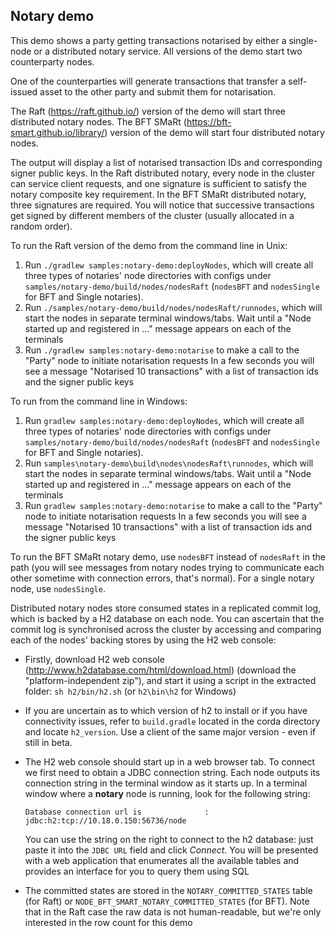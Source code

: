 Notary demo
-----------

This demo shows a party getting transactions notarised by either a single-node or a distributed notary service.
All versions of the demo start two counterparty nodes.

One of the counterparties will generate transactions that transfer a self-issued asset to the other party and submit 
them for notarisation.

The Raft (https://raft.github.io/) version of the demo will start three distributed notary nodes.
The BFT SMaRt (https://bft-smart.github.io/library/) version of the demo will start four distributed notary nodes.

The output will display a list of notarised transaction IDs and corresponding signer public keys. In the Raft distributed notary,
every node in the cluster can service client requests, and one signature is sufficient to satisfy the notary composite key requirement.
In the BFT SMaRt distributed notary, three signatures are required.
You will notice that successive transactions get signed by different members of the cluster (usually allocated in a random order).

To run the Raft version of the demo from the command line in Unix:

1. Run ``./gradlew samples:notary-demo:deployNodes``, which will create all three types of notaries' node directories
   with configs under ``samples/notary-demo/build/nodes/nodesRaft`` (``nodesBFT`` and ``nodesSingle`` for BFT and
   Single notaries).
2. Run ``./samples/notary-demo/build/nodes/nodesRaft/runnodes``, which will start the nodes in separate terminal windows/tabs.
   Wait until a "Node started up and registered in ..." message appears on each of the terminals
3. Run ``./gradlew samples:notary-demo:notarise`` to make a call to the "Party" node to initiate notarisation requests
   In a few seconds you will see a message "Notarised 10 transactions" with a list of transaction ids and the signer public keys

To run from the command line in Windows:

1. Run ``gradlew samples:notary-demo:deployNodes``, which will create all three types of notaries' node directories
   with configs under ``samples/notary-demo/build/nodes/nodesRaft`` (``nodesBFT`` and ``nodesSingle`` for BFT and
   Single notaries).
2. Run ``samples\notary-demo\build\nodes\nodesRaft\runnodes``, which will start the nodes in separate terminal windows/tabs.
   Wait until a "Node started up and registered in ..." message appears on each of the terminals
3. Run ``gradlew samples:notary-demo:notarise`` to make a call to the "Party" node to initiate notarisation requests
   In a few seconds you will see a message "Notarised 10 transactions" with a list of transaction ids and the signer public keys

To run the BFT SMaRt notary demo, use ``nodesBFT`` instead of ``nodesRaft`` in the path (you will see messages from notary nodes
trying to communicate each other sometime with connection errors, that's normal). For a single notary node, use ``nodesSingle``.

Distributed notary nodes store consumed states in a replicated commit log, which is backed by a H2 database on each node.
You can ascertain that the commit log is synchronised across the cluster by accessing and comparing each of the nodes' backing stores
by using the H2 web console:

- Firstly, download H2 web console (http://www.h2database.com/html/download.html) (download the "platform-independent zip"),
  and start it using a script in the extracted folder: ``sh h2/bin/h2.sh`` (or ``h2\bin\h2`` for Windows)

- If you are uncertain as to which version of h2 to install or if you have connectivity issues, refer to ``build.gradle``
  located in the corda directory and locate ``h2_version``. Use a client of the same major version - even if still in beta.

- The H2 web console should start up in a web browser tab. To connect we first need to obtain a JDBC connection string.
  Each node outputs its connection string in the terminal window as it starts up. In a terminal window where a **notary** node is running,
  look for the following string:

  ``Database connection url is              : jdbc:h2:tcp://10.18.0.150:56736/node``

  You can use the string on the right to connect to the h2 database: just paste it into the `JDBC URL` field and click *Connect*.
  You will be presented with a web application that enumerates all the available tables and provides an interface for you to query them using SQL

- The committed states are stored in the ``NOTARY_COMMITTED_STATES`` table (for Raft) or ``NODE_BFT_SMART_NOTARY_COMMITTED_STATES`` (for BFT).
  Note that in the Raft case the raw data is not human-readable, but we're only interested in the row count for this demo